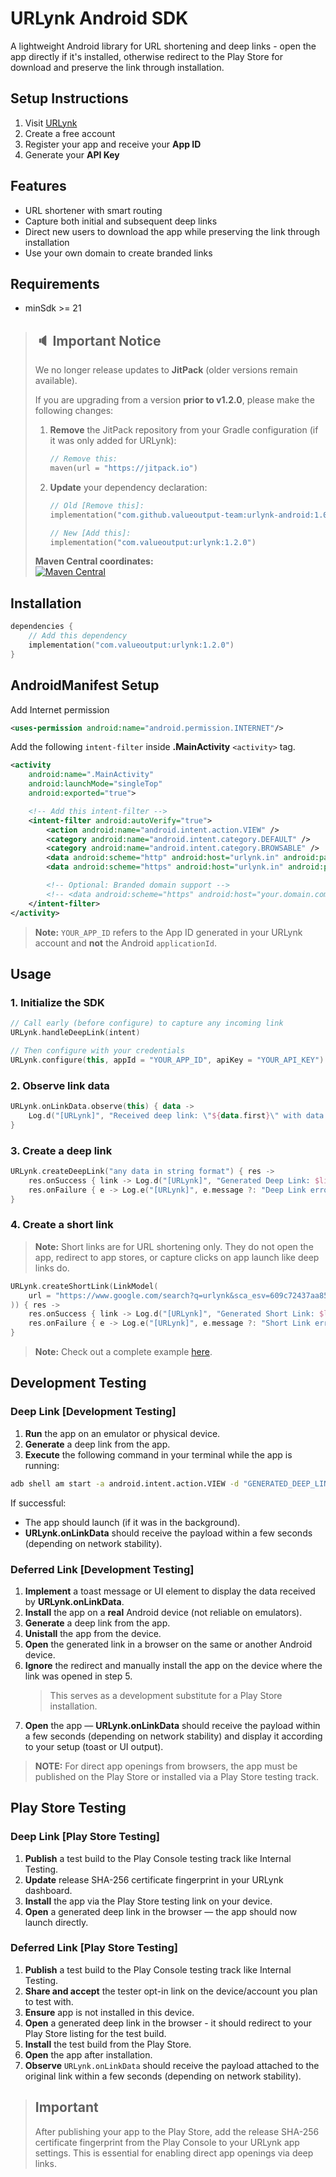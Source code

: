 # URLynk Android SDK

A lightweight Android library for URL shortening and deep links - open the app directly if it's installed, otherwise redirect to the Play Store for download and preserve the link through installation.

## Setup Instructions

1. Visit [URLynk](https://app.urlynk.in)
2. Create a free account
3. Register your app and receive your **App ID**
4. Generate your **API Key**

## Features

- URL shortener with smart routing
- Capture both initial and subsequent deep links
- Direct new users to download the app while preserving the link through installation
- Use your own domain to create branded links

## Requirements

- minSdk >= 21

> ## 🔈 Important Notice
>
> We no longer release updates to **JitPack** (older versions remain available).
>
> If you are upgrading from a version **prior to v1.2.0**, please make the following changes:
>
> 1. **Remove** the JitPack repository from your Gradle configuration (if it was only added for URLynk):
>
>    ```kotlin
>    // Remove this:
>    maven(url = "https://jitpack.io")
>    ```
>
> 2. **Update** your dependency declaration:
>
>    ```kotlin
>    // Old [Remove this]:
>    implementation("com.github.valueoutput-team:urlynk-android:1.0.2")
>
>    // New [Add this]:
>    implementation("com.valueoutput:urlynk:1.2.0")
>    ```
>
> **Maven Central coordinates:**  
> [![Maven Central](https://img.shields.io/maven-central/v/com.valueoutput/urlynk)](https://central.sonatype.com/artifact/com.valueoutput/urlynk)

## Installation

```kotlin
dependencies {
    // Add this dependency
    implementation("com.valueoutput:urlynk:1.2.0")
}
```

## AndroidManifest Setup

Add Internet permission

```xml
<uses-permission android:name="android.permission.INTERNET"/>
```

Add the following `intent-filter` inside **.MainActivity** `<activity>` tag.

```xml
<activity
    android:name=".MainActivity"
    android:launchMode="singleTop"
    android:exported="true">

    <!-- Add this intent-filter -->
    <intent-filter android:autoVerify="true">
        <action android:name="android.intent.action.VIEW" />
        <category android:name="android.intent.category.DEFAULT" />
        <category android:name="android.intent.category.BROWSABLE" />
        <data android:scheme="http" android:host="urlynk.in" android:pathPrefix="/<YOUR_APP_ID>/" />
        <data android:scheme="https" android:host="urlynk.in" android:pathPrefix="/<YOUR_APP_ID>/" />

        <!-- Optional: Branded domain support -->
        <!-- <data android:scheme="https" android:host="your.domain.com" android:pathPrefix="/<YOUR_APP_ID>/" /> -->
    </intent-filter>
</activity>
```

> **Note:** `YOUR_APP_ID` refers to the App ID generated in your URLynk account and **not** the Android `applicationId`.

## Usage

### 1. Initialize the SDK

```kotlin
// Call early (before configure) to capture any incoming link
URLynk.handleDeepLink(intent)

// Then configure with your credentials
URLynk.configure(this, appId = "YOUR_APP_ID", apiKey = "YOUR_API_KEY")
```

### 2. Observe link data

```kotlin
URLynk.onLinkData.observe(this) { data ->
    Log.d("[URLynk]", "Received deep link: \"${data.first}\" with data: \"${data.second}\"")
}
```

### 3. Create a deep link

```kotlin
URLynk.createDeepLink("any data in string format") { res ->
    res.onSuccess { link -> Log.d("[URLynk]", "Generated Deep Link: $link") }
    res.onFailure { e -> Log.e("[URLynk]", e.message ?: "Deep Link error") }
}
```

### 4. Create a short link

> **Note:** Short links are for URL shortening only. They do not open the app, redirect to app stores, or capture clicks on app launch like deep links do.

```kotlin
URLynk.createShortLink(LinkModel(
    url = "https://www.google.com/search?q=urlynk&sca_esv=609c72437aa85e53&sxsrf=AE3TifPffGhN1WGe74VkK0U1vDQRC9ff9A%3A1754933677002",
)) { res ->
    res.onSuccess { link -> Log.d("[URLynk]", "Generated Short Link: $link") }
    res.onFailure { e -> Log.e("[URLynk]", e.message ?: "Short Link error") }
}
```

> **Note:** Check out a complete example [here](./app/src/main/java/com/valueoutput/urlynk_demo/MainActivity.kt).

## Development Testing

### Deep Link [Development Testing]

1. **Run** the app on an emulator or physical device.
2. **Generate** a deep link from the app.
3. **Execute** the following command in your terminal while the app is running:

```bash
adb shell am start -a android.intent.action.VIEW -d "GENERATED_DEEP_LINK" YOUR_APPLICATION_ID_[NOT_APP_ID]
```

If successful:

- The app should launch (if it was in the background).
- **URLynk.onLinkData** should receive the payload within a few seconds (depending on network stability).

### Deferred Link [Development Testing]

1. **Implement** a toast message or UI element to display the data received by **URLynk.onLinkData**.
2. **Install** the app on a **real** Android device (not reliable on emulators).
3. **Generate** a deep link from the app.
4. **Unistall** the app from the device.
5. **Open** the generated link in a browser on the same or another Android device.
6. **Ignore** the redirect and manually install the app on the device where the link was opened in step 5.
   > This serves as a development substitute for a Play Store installation.
7. **Open** the app — **URLynk.onLinkData** should receive the payload within a few seconds (depending on network stability) and display it according to your setup (toast or UI output).

> **NOTE:** For direct app openings from browsers, the app must be published on the Play Store or installed via a Play Store testing track.

## Play Store Testing

### Deep Link [Play Store Testing]

1. **Publish** a test build to the Play Console testing track like Internal Testing.
2. **Update** release SHA-256 certificate fingerprint in your URLynk dashboard.
3. **Install** the app via the Play Store testing link on your device.
4. **Open** a generated deep link in the browser — the app should now launch directly.

### Deferred Link [Play Store Testing]

1. **Publish** a test build to the Play Console testing track like Internal Testing.
2. **Share and accept** the tester opt-in link on the device/account you plan to test with.
3. **Ensure** app is not installed in this device.
4. **Open** a generated deep link in the browser - it should redirect to your Play Store listing for the test build. 
5. **Install** the test build from the Play Store.
6. **Open** the app after installation.
7. **Observe** `URLynk.onLinkData` should receive the payload attached to the original link within a few seconds (depending on network stability).

> ## Important
>
> After publishing your app to the Play Store, add the release SHA-256 certificate fingerprint from the Play Console to your URLynk app settings.
> This is essential for enabling direct app openings via deep links.
